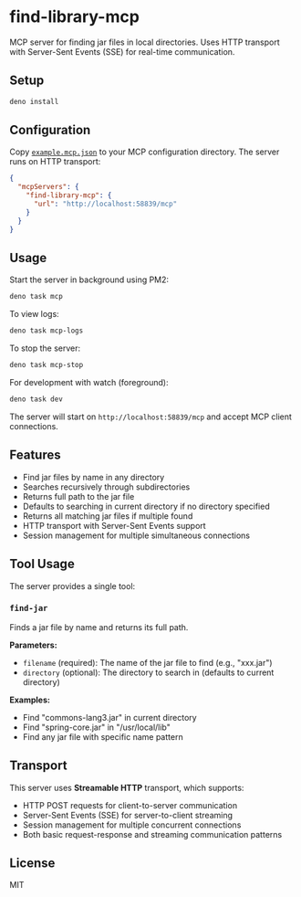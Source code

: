 # find-library-mcp

MCP server for finding jar files in local directories. Uses HTTP transport with Server-Sent Events (SSE) for real-time communication.

## Setup

```bash
deno install
```

## Configuration

Copy [`example.mcp.json`](example.mcp.json) to your MCP configuration directory. The server runs on HTTP transport:

```json
{
  "mcpServers": {
    "find-library-mcp": {
      "url": "http://localhost:58839/mcp"
    }
  }
}
```

## Usage

Start the server in background using PM2:

```bash
deno task mcp
```

To view logs:

```bash
deno task mcp-logs
```

To stop the server:

```bash
deno task mcp-stop
```

For development with watch (foreground):

```bash
deno task dev
```

The server will start on `http://localhost:58839/mcp` and accept MCP client connections.

## Features

- Find jar files by name in any directory
- Searches recursively through subdirectories
- Returns full path to the jar file
- Defaults to searching in current directory if no directory specified
- Returns all matching jar files if multiple found
- HTTP transport with Server-Sent Events support
- Session management for multiple simultaneous connections

## Tool Usage

The server provides a single tool:

### `find-jar`

Finds a jar file by name and returns its full path.

**Parameters:**

- `filename` (required): The name of the jar file to find (e.g., "xxx.jar")
- `directory` (optional): The directory to search in (defaults to current directory)

**Examples:**

- Find "commons-lang3.jar" in current directory
- Find "spring-core.jar" in "/usr/local/lib"
- Find any jar file with specific name pattern

## Transport

This server uses **Streamable HTTP** transport, which supports:

- HTTP POST requests for client-to-server communication
- Server-Sent Events (SSE) for server-to-client streaming
- Session management for multiple concurrent connections
- Both basic request-response and streaming communication patterns

## License

MIT
